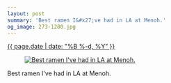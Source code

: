 ```yaml
---
layout: post
summary: 'Best ramen I&#x27;ve had in LA at Menoh.'
og_image: 273-1280.jpg
---
```


<div class="post">
 <time>
  <a href="/273">
   {{ page.date | date: "%B %-d, %Y" }}
  </a>
 </time>
 <a href="/273">
  <figure data-taken="1/10/2014">
   <img alt="Best ramen I've had in LA at Menoh." sizes="(min-width: 700px) 50vw, calc(100vw - 2rem)" src="{{ site.assets_url }}/273-640.jpg" srcset="{{ site.assets_url }}/273-1280.jpg 1280w, {{ site.assets_url }}/273-960.jpg 960w, {{ site.assets_url }}/273-640.jpg 640w, {{ site.assets_url }}/273-320.jpg 320w"/>
  </figure>
 </a>
 <span>
  Best ramen I've had in LA at Menoh.
 </span>
</div>
